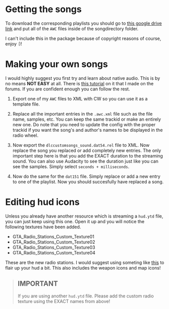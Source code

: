 <!-- Hi welcome to this readme | If you want a better viewing experience, please open this file in VSCode and use CTRL + Shift + V -->

# Getting the songs
To download the corresponding playlists you should go to [this google drive link](https://drive.google.com/file/d/1wrKVea0bptpsV27isFQNMrEV7Y_1SdJF)
and put all of the `AWC` files inside of the songdirectory folder.

I can't include this in the package because of copyright reasons of course, enjoy :)!

# Making your own songs
I would highly suggest you first try and learn about native audio. This is by no means **NOT EASY** at all. There is [this tutorial](https://forum.cfx.re/t/how-to-make-a-simplesound-using-native-audio/5156001) on it that I made on the forums. If you are confident enough you can follow the rest.

1. Export one of my `AWC` files to XML with CW so you can use it as a template file.

2. Replace all the important entries in the `.awc.xml` file such as the file name, samples, etc. You can keep the same trackid or make an entirely new one. Do note that you need to update the config with the proper trackid if you want the song's and author's names to be displayed in the radio wheel.

3. Now export the `dlccustomsongs_sound.dat54.rel` file to XML. Now replace the song you replaced or add completely new entries. The only important step here is that you add the EXACT duration to the streaming sound. You can also use Audacity to see the duration just like you can see the samples. Simply select `seconds + milliseconds`.

4. Now do the same for the `dat151` file. Simply replace or add a new entry to one of the playlist. Now you should succesfully have replaced a song.

# Editing hud icons

Unless you already have another resource which is streaming a `hud.ytd` file, you can just keep using this one. Open it up and you will notice the following textures have been added.

- GTA_Radio_Stations_Custom_Texture01
- GTA_Radio_Stations_Custom_Texture02
- GTA_Radio_Stations_Custom_Texture03
- GTA_Radio_Stations_Custom_Texture04

These are the new radio stations. I would suggest using someting like [this](https://www.gta5-mods.com/misc/new-colorful-hud-weapons-radio-map-blips) to flair up your hud a bit. This also includes the weapon icons and map icons!

> ## IMPORTANT  
> If you are using another `hud.ytd` file. Please add the custom radio texture using the EXACT names from above!